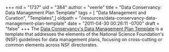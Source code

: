 +++
nid = "1737"
uid = "384"
author = "veerle"
title = "Data Conservancy: Data Management Plan Template"
tags = [ "Data Management and Curation", "Templates",]
oldpath = "/resources/data-conservancy-data-management-plan-template"
date = "2011-04-30 00:26:11 -0700"
draft = "false"
+++
The [Data Conservancy's Data Management Plan
Template](http://dataconservancy.org/education/data-management-planning/%20)
is a template that addresses the elements of the National Science
Foundation's (NSF) guidelines for data management plans, focusing on
cross-cutting or common elements across NSF directorates.
